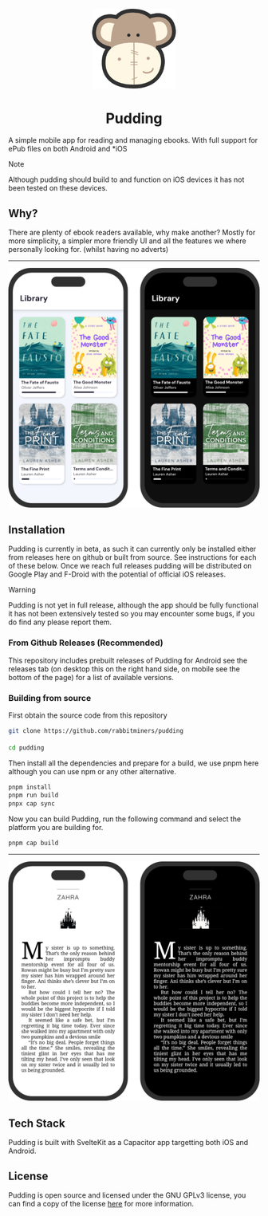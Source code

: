 <p align="center">
<img style="width: 12em;" src="assets/logo.png" alt="dog"/>
<h1 align="center"> Pudding </h1>
</p>

A simple mobile app for reading and managing ebooks. With full support for ePub files on both Android and *iOS

> [!NOTE] 
> Although pudding should build to and function on iOS devices it has not been tested on these devices.

## Why?

There are plenty of ebook readers available, why make another? Mostly for more simplicity, a simpler more friendly UI and all the features we where personally looking for. (whilst having no adverts)

---

![Phones](./display/phones.png)

## Installation

Pudding is currently in beta, as such it can currently only be installed either from releases here on github or built from source. See instructions for each of these below. Once we reach full releases pudding will be distributed on Google Play and F-Droid with the potential of official iOS releases.

> [!WARNING]
> Pudding is not yet in full release, although the app should be fully functional it has not been extensively tested so you may encounter some bugs, if you do find any please report them.

### From Github Releases (Recommended)

This repository includes prebuilt releases of Pudding for Android see the releases tab (on desktop this on the right hand side, on mobile see the bottom of the page) for a list of available versions.

### Building from source

First obtain the source code from this repository

```bash
git clone https://github.com/rabbitminers/pudding

cd pudding
```

Then install all the dependencies and prepare for a build, we use pnpm here although you can use npm or any other alternative.


```bash
pnpm install
pnpm run build
pnpx cap sync

```

Now you can build Pudding, run the following command and select the platform you are building for.

```bash
pnpm cap build
```

---

![Reading](./display/reading.png)


## Tech Stack

Pudding is built with SvelteKit as a Capacitor app targetting both iOS and Android. 

## License

Pudding is open source and licensed under the GNU GPLv3 license, you can find a copy of the license [here](./LICENSE) for more information.